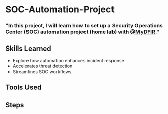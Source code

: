 # SOC-Automation-Project

### "In this project, I will learn how to set up a Security Operations Center (SOC) automation project (home lab) with <a href="https://www.youtube.com/@MyDFIR">@MyDFIR</a>."

## Skills Learned
- Explore how automation enhances incident response
- Accelerates threat detection
- Streamlines SOC workflows.
  
## Tools Used

## Steps
